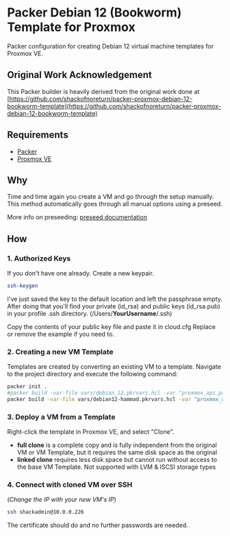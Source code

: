 # Packer Debian 12 (Bookworm) Template for Proxmox
Packer configuration for creating Debian 12 virtual machine templates for Proxmox VE.

## Original Work Acknowledgement
This Packer builder is heavily derived from the original work done at [https://github.com/shackofnoreturn/packer-proxmox-debian-12-bookworm-template](https://github.com/shackofnoreturn/packer-proxmox-debian-12-bookworm-template)

## Requirements
- [Packer](https://www.packer.io/downloads)
- [Proxmox VE](https://www.proxmox.com/en/proxmox-ve)

## Why
Time and time again you create a VM and go through the setup manually.
This method automatically goes through all manual options using a preseed.

More info on preseeding: [preseed documentation](https://wiki.debian.org/DebianInstaller/Preseed)

## How
### 1. Authorized Keys
If you don't have one already. Create a new keypair.

```sh
ssh-keygen
```

I've just saved the key to the default location and left the passphrase empty.
After doing that you'll find your private (id_rsa) and public keys (id_rsa.pub) in your profile .ssh directory. (/Users/**YourUsername**/.ssh)

Copy the contents of your public key file and paste it in cloud.cfg
Replace or remove the example if you need to.

### 2. Creating a new VM Template
Templates are created by converting an existing VM to a template.
Navigate to the project directory and execute the following command:

```sh
packer init .
#packer build -var-file vars/debian_12.pkrvars.hcl -var "proxmox_api_password=PASSWORD_HERE" .
packer build -var-file vars/debian12-hammad.pkrvars.hcl -var "proxmox_api_password=PASSWORD_HERE" .
```

### 3. Deploy a VM from a Template
Right-click the template in Proxmox VE, and select "Clone".

- **full clone** is a complete copy and is fully independent from the original VM or VM Template, but it requires the same disk space as the original
- **linked clone** requires less disk space but cannot run without access to the base VM Template. Not supported with LVM & ISCSI storage types


### 4. Connect with cloned VM over SSH
(*Change the IP with your new VM's IP*)

```sh
ssh shackadmin@10.0.0.226
```

The certificate should do and no further passwords are needed.
